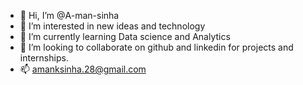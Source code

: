 - 👋 Hi, I’m @A-man-sinha
- 👀 I’m interested in new ideas and technology 
- 🌱 I’m currently learning Data science and Analytics 
- 💞️ I’m looking to collaborate on github and linkedin for projects and internships.
- 📫 amanksinha.28@gmail.com

<!---
A-man-sinha/A-man-sinha is a ✨ special ✨ repository because its `README.md` (this file) appears on your GitHub profile.
You can click the Preview link to take a look at your changes.
--->
